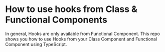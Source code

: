 # How to use hooks from Class & Functional Components

In general, Hooks are only available from Functional Component.
This repo shows you how to use Hooks from your Class Component and Functional Component using TypeScript.
